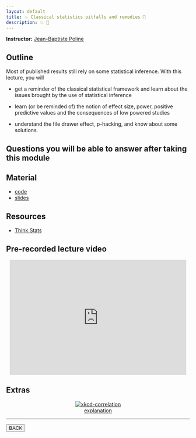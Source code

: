 ```yaml
---
layout: default
title: 💥 Classical statistics pitfalls and remedies 💊
description: 💥 💊
---
```


**Instructor:** [Jean-Baptiste Poline](https://www.mcgill.ca/neuro/jean-baptiste-poline-phd)

## Outline

Most of published results still rely on some statistical inference. With this
lecture, you will

-   get a reminder of the classical statistical framework and learn about the
    issues brought by the use of statistical inference

-   learn (or be reminded of) the notion of effect size, power, positive
    predictive values and the consequences of low powered studies

-   understand the file drawer effect, p-hacking, and know about some solutions.

## Questions you will be able to answer after taking this module

<!-- TODO -->

## Material

-   [code](https://github.com/neurodatascience/QLS-course-materials/tree/main/Lectures/2024/07_statistics)
-   [slides](https://github.com/neurodatascience/QLS-course-materials/tree/main/Lectures/2024/07_statistics/lectures)

## Resources

-   [Think Stats](https://greenteapress.com/thinkstats2/thinkstats2.pdf)

## Pre-recorded lecture video

<div style="display: flex; justify-content: center; margin: 10px">

  <iframe
    width="560"
    height="315"
    src="https://www.youtube.com/embed/lRLtWjkBOzQ?si=hUcuvxEDSqylwOmSO"
    title="YouTube video player"
    frameborder="0"
    allow="accelerometer; autoplay; clipboard-write; encrypted-media; gyroscope; picture-in-picture; web-share" referrerpolicy="strict-origin-when-cross-origin"
    allowfullscreen>
  </iframe>

</div>

## Extras

<div style="display: flex; flex-direction: column; justify-content: center; align-items: center; margin: 10px">
  <a href="https://xkcd.com/552/">
    <img src="https://imgs.xkcd.com/comics/correlation.png" alt="xkcd-correlation">
  </a>
  <a href="https://www.explainxkcd.com/wiki/index.php/552">explanation</a>
</div>

---

<a href="{{ site.url }}/lectures-materials/latest.html"><button>BACK</button></a>
